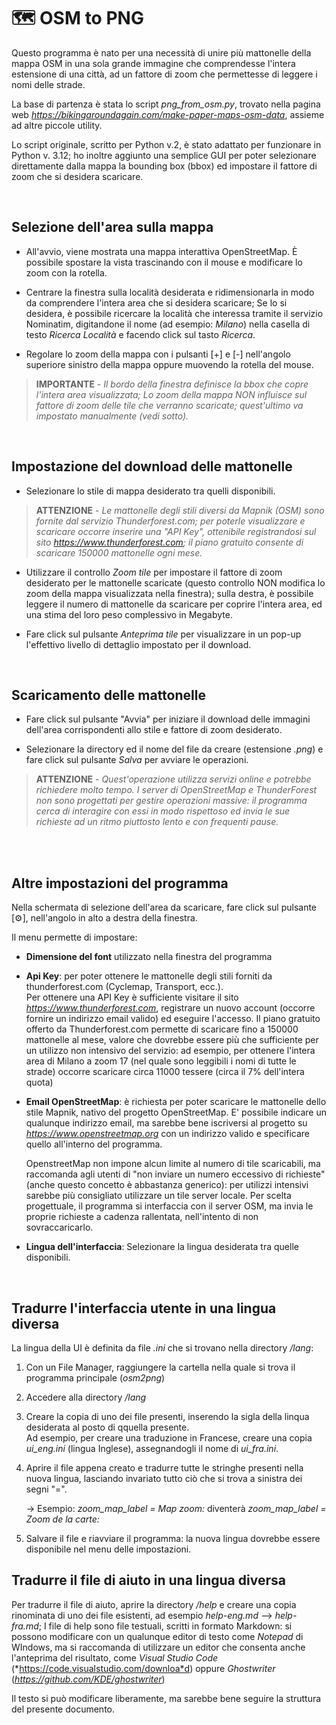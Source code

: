 
# 🗺️ OSM to PNG
Questo programma è nato per una necessità di unire più mattonelle della mappa OSM in una sola grande immagine che comprendesse l'intera estensione di una città, ad un fattore di zoom che permettesse di leggere i nomi delle strade.

La base di partenza è stata lo script *png_from_osm.py*, trovato nella pagina web *https://bikingaroundagain.com/make-paper-maps-osm-data*, assieme ad altre piccole utility.

Lo script originale, scritto per Python v.2, è stato adattato per funzionare in Python v. 3.12; ho inoltre aggiunto una semplice GUI per poter selezionare direttamente dalla mappa la bounding box (bbox) ed impostare il fattore di zoom che si desidera scaricare.

<br>

## Selezione dell'area sulla mappa
- All'avvio, viene mostrata una mappa interattiva OpenStreetMap. È possibile spostare la vista trascinando con il mouse e modificare lo zoom con la rotella.

- Centrare la finestra sulla località desiderata e ridimensionarla in modo da comprendere l'intera area che si desidera scaricare; Se lo si desidera, è possibile ricercare la località che interessa tramite il servizio Nominatim, digitandone il nome (ad esempio: *Milano*) nella casella di testo *Ricerca Località* e facendo click sul tasto *Ricerca*.

- Regolare lo zoom della mappa con i pulsanti [+] e [-] nell'angolo superiore sinistro della mappa oppure muovendo la rotella del mouse. 

>  **IMPORTANTE** - *Il bordo della finestra definisce la bbox che copre l'intera area visualizzata; Lo zoom della mappa NON influisce sul fattore di zoom delle tile che verranno scaricate; quest'ultimo va impostato manualmente (vedi sotto).*


<br>

## Impostazione del download delle mattonelle
- Selezionare lo stile di mappa desiderato tra quelli disponibili.
>	**ATTENZIONE** - *Le mattonelle degli stili diversi da Mapnik (OSM) sono fornite dal servizio Thunderforest.com; per poterle visualizzare e scaricare occorre inserire una "API Key", ottenibile registrandosi sul sito https://www.thunderforest.com; il piano gratuito consente di scaricare 150000 mattonelle ogni mese.* 
- Utilizzare il controllo *Zoom tile* per impostare il fattore di zoom desiderato per le mattonelle scaricate (questo controllo NON modifica lo zoom della mappa visualizzata nella finestra); sulla destra, è possibile leggere il numero di mattonelle da scaricare per coprire l'intera area, ed una stima del loro peso complessivo in Megabyte.

- Fare click sul pulsante *Anteprima tile* per visualizzare in un pop-up l'effettivo livello di dettaglio impostato per il download. 
 
<br>
 
## Scaricamento delle mattonelle
- Fare click sul pulsante "Avvia" per iniziare il download delle immagini dell'area corrispondenti allo stile e fattore di zoom desiderato. 

- Selezionare la directory ed il nome del file da creare (estensione *.png*) e fare click sul pulsante *Salva* per avviare le operazioni.

>   **ATTENZIONE** - *Quest'operazione utilizza servizi online e potrebbe richiedere molto tempo. I server di OpenStreetMap e ThunderForest non sono progettati per gestire operazioni massive: il programma cerca di interagire con essi in modo rispettoso ed invia le sue richieste ad un ritmo piuttosto lento e con frequenti pause.*


<br>
<br>

## Altre impostazioni del programma
Nella schermata di selezione dell'area da scaricare, fare click sul pulsante [⚙️], nell'angolo in alto a destra della finestra.

Il menu permette di impostare:
- **Dimensione del font** utilizzato nella finestra del programma
- **Api Key**: per poter ottenere le mattonelle degli stili forniti da thunderforest.com (Cyclemap, Transport, ecc.).  
Per ottenere una API Key è sufficiente visitare il sito *https://www.thunderforest.com*, registrare un nuovo account (occorre fornire un indirizzo email valido) ed eseguire l'accesso. 
Il piano gratuito offerto da Thunderforest.com permette di scaricare fino a 150000 mattonelle al mese, valore che dovrebbe essere più che sufficiente per un utilizzo non intensivo del servizio: ad esempio, per ottenere l'intera area di Milano a zoom 17 (nel quale sono leggibili i nomi di tutte le strade) occorre scaricare circa 11000 tessere (circa il 7% dell'intera quota)
- **Email OpenStreetMap**: è richiesta per poter scaricare le mattonelle dello stile Mapnik, nativo del progetto OpenStreetMap. E' possibile indicare un qualunque indirizzo email, ma sarebbe bene iscriversi al progetto su *https://www.openstreetmap.org* con un indirizzo valido e specificare quello all'interno del programma.    

	OpenstreetMap non impone alcun limite al numero di tile scaricabili, ma raccomanda agli utenti di "non inviare un numero eccessivo di richieste"(anche questo concetto è abbastanza generico): per utilizzi intensivi sarebbe più consigliato utilizzare un tile server locale. 
Per scelta progettuale, il programma si interfaccia con il server OSM, ma invia  le proprie richieste a cadenza rallentata, nell'intento di non sovraccaricarlo.

- **Lingua dell'interfaccia**: Selezionare la lingua desiderata tra quelle disponibili.

<br>

## Tradurre l'interfaccia utente in una lingua diversa

La lingua della UI è definita da file *.ini* che si trovano nella directory */lang*:
1. Con un File Manager, raggiungere la cartella nella quale si trova il programma principale (*osm2png*)
2. Accedere alla directory */lang*
3. Creare la copia di uno dei file presenti, inserendo la sigla della linqua desiderata al posto di qquella presente.   
Ad esempio, per creare una traduzione in Francese, creare una copia *ui_eng.ini* (lingua Inglese), assegnandogli il nome di *ui_fra.ini*.
4. Aprire il file appena creato e tradurre tutte le stringhe presenti nella nuova lingua, lasciando invariato tutto ciò che si trova a sinistra dei segni "=". 

	-> Esempio: *zoom_map_label = Map zoom:* diventerà *zoom_map_label = Zoom de la carte:*
6. Salvare il file e riavviare il programma: la nuova lingua dovrebbe essere disponibile nel menu delle impostazioni.

## Tradurre il file di aiuto in una lingua diversa

Per tradurre il file di aiuto, aprire la directory */help* e creare una copia rinominata di uno dei file esistenti, ad esempio *help-eng.md* --> *help-fra.md*; I file di help sono file testuali, scritti in formato Markdown: si possono modificare con un qualunque editor di testo come *Notepad* di WIndows, ma si raccomanda di utilizzare un editor che consenta anche l'anteprima del risultato, come *Visual Studio Code* (*https://code.visualstudio.com/downloa*d) oppure *Ghostwriter* (*https://github.com/KDE/ghostwriter*)

Il testo si può modificare liberamente, ma sarebbe bene seguire la struttura del presente documento.


